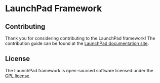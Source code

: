 # LaunchPad Framework

## Contributing

Thank you for considering contributing to the LaunchPad framework! The contribution guide can be found at the [LaunchPad documentation site](https://launchpad.readme.io).

## License

The LaunchPad framework is open-sourced software licensed under the [GPL license](http://opensource.org/licenses/GPL-3.0).
